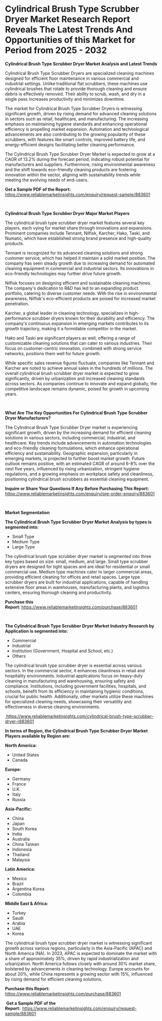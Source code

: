 <p><h1>Cylindrical Brush Type Scrubber Dryer Market Research Report Reveals The Latest Trends And Opportunities of this Market for Period from 2025 - 2032</h1></p><p><strong>Cylindrical Brush Type Scrubber Dryer Market Analysis and Latest Trends</strong></p>
<p><p>Cylindrical Brush Type Scrubber Dryers are specialized cleaning machines designed for efficient floor maintenance in various commercial and industrial settings. Unlike traditional flat scrubbers, these machines use cylindrical brushes that rotate to provide thorough cleaning and ensure debris is effectively removed. Their ability to scrub, wash, and dry in a single pass increases productivity and minimizes downtime.</p><p>The market for Cylindrical Brush Type Scrubber Dryers is witnessing significant growth, driven by rising demand for advanced cleaning solutions in sectors such as retail, healthcare, and manufacturing. The increasing emphasis on maintaining hygiene standards and enhancing operational efficiency is propelling market expansion. Automation and technological advancements are also contributing to the growing popularity of these scrubbers, with features like smart controls, improved battery life, and energy-efficient designs facilitating better cleaning performance. </p><p>The Cylindrical Brush Type Scrubber Dryer Market is expected to grow at a CAGR of 13.2% during the forecast period, indicating robust potential for manufacturers and suppliers. Furthermore, rising environmental awareness and the shift towards eco-friendly cleaning products are fostering innovation within the sector, aligning with sustainability trends while meeting the evolving needs of end-users.</p></p>
<p><strong>Get a Sample PDF of the Report:&nbsp;</strong> <a href="https://www.reliablemarketinsights.com/enquiry/request-sample/883601?utm_campaign=1938&utm_medium=2&utm_source=Github&utm_content=ia&utm_term=16042025&utm_id=cylindrical-brush-type-scrubber-dryer">https://www.reliablemarketinsights.com/enquiry/request-sample/883601</a></p>
<p>&nbsp;</p>
<p><strong>Cylindrical Brush Type Scrubber Dryer Major Market Players</strong></p>
<p><p>The cylindrical brush type scrubber dryer market features several key players, each vying for market share through innovations and expansions. Prominent companies include Tennant, Nilfisk, Karcher, Hako, Taski, and Numatic, which have established strong brand presence and high-quality products. </p><p>Tennant is recognized for its advanced cleaning solutions and strong customer service, which has helped it maintain a solid market position. The company has seen steady growth due to increasing demand for automated cleaning equipment in commercial and industrial sectors. Its innovations in eco-friendly technologies may further drive future growth.</p><p>Nilfisk focuses on designing efficient and sustainable cleaning machines. The company's dedication to R&D has led to an expanding product portfolio, catering to diverse customer needs. With the rise in environmental awareness, Nilfisk's eco-efficient products are poised for increased market penetration.</p><p>Karcher, a global leader in cleaning technology, specializes in high-performance scrubber dryers known for their durability and efficiency. The company's continuous expansion in emerging markets contributes to its growth trajectory, making it a formidable competitor in the market.</p><p>Hako and Taski are significant players as well, offering a range of customizable cleaning solutions that can cater to various industries. Their focus on customer-centric innovation, combined with strong service networks, positions them well for future growth.</p><p>While specific sales revenue figures fluctuate, companies like Tennant and Karcher are noted to achieve annual sales in the hundreds of millions. The overall cylindrical brush scrubber dryer market is expected to grow significantly, driven by urbanization and increased cleaning standards across sectors. As companies continue to innovate and expand globally, the competitive landscape remains dynamic, poised for growth in upcoming years.</p></p>
<p>&nbsp;</p>
<p><strong>What Are The Key Opportunities For Cylindrical Brush Type Scrubber Dryer Manufacturers?</strong></p>
<p><p>The Cylindrical Brush Type Scrubber Dryer market is experiencing significant growth, driven by the increasing demand for efficient cleaning solutions in various sectors, including commercial, industrial, and healthcare. Key trends include advancements in automation technologies and eco-friendly cleaning formulations, which enhance operational efficiency and sustainability. Geographic expansion, particularly in emerging markets, is projected to further boost market growth. Future outlook remains positive, with an estimated CAGR of around 6-8% over the next five years, influenced by rising urbanization, stringent hygiene regulations, and a growing emphasis on workplace safety and cleanliness, positioning cylindrical brush scrubbers as essential cleaning equipment.</p></p>
<p><strong>Inquire or Share Your Questions If Any Before Purchasing This Report:</strong> <a href="https://www.reliablemarketinsights.com/enquiry/pre-order-enquiry/883601?utm_campaign=1938&utm_medium=2&utm_source=Github&utm_content=ia&utm_term=16042025&utm_id=cylindrical-brush-type-scrubber-dryer">https://www.reliablemarketinsights.com/enquiry/pre-order-enquiry/883601</a></p>
<p>&nbsp;</p>
<p><strong>Market Segmentation</strong></p>
<p><strong>The Cylindrical Brush Type Scrubber Dryer Market Analysis by types is segmented into:</strong></p>
<p><ul><li>Small Type</li><li>Medium Type</li><li>Large Type</li></ul></p>
<p><p>The cylindrical brush type scrubber dryer market is segmented into three key types based on size: small, medium, and large. Small type scrubber dryers are designed for tight spaces and are ideal for residential or small commercial use. Medium type machines cater to larger commercial areas, providing efficient cleaning for offices and retail spaces. Large type scrubber dryers are built for industrial applications, capable of handling extensive floor areas in warehouses, manufacturing plants, and logistics centers, ensuring thorough cleaning and productivity.</p></p>
<p><strong>Purchase this Report:&nbsp;</strong><a href="https://www.reliablemarketinsights.com/purchase/883601?utm_campaign=1938&utm_medium=2&utm_source=Github&utm_content=ia&utm_term=16042025&utm_id=cylindrical-brush-type-scrubber-dryer">https://www.reliablemarketinsights.com/purchase/883601</a></p>
<p>&nbsp;</p>
<p><strong>The Cylindrical Brush Type Scrubber Dryer Market Industry Research by Application is segmented into:</strong></p>
<p><ul><li>Commercial</li><li>Industrial</li><li>Institution (Government, Hospital and School, etc.)</li><li>Others</li></ul></p>
<p><p>The cylindrical brush type scrubber dryer is essential across various sectors. In the commercial sector, it enhances cleanliness in retail and hospitality environments. Industrial applications focus on heavy-duty cleaning in manufacturing and warehousing, ensuring safety and compliance. Institutions, including government facilities, hospitals, and schools, benefit from its efficiency in maintaining hygienic conditions, crucial for public health. Additionally, other markets utilize these machines for specialized cleaning needs, showcasing their versatility and effectiveness in diverse cleaning environments.</p></p>
<p><a href="https://www.reliablemarketinsights.com/cylindrical-brush-type-scrubber-dryer-r883601?utm_campaign=1938&utm_medium=2&utm_source=Github&utm_content=ia&utm_term=16042025&utm_id=cylindrical-brush-type-scrubber-dryer">&nbsp;https://www.reliablemarketinsights.com/cylindrical-brush-type-scrubber-dryer-r883601</a></p>
<p><strong>In terms of Region, the Cylindrical Brush Type Scrubber Dryer Market Players available by Region are:</strong></p>
<p>
    <p> <strong> North America: </strong>
        <ul>
            <li>United States</li>
            <li>Canada</li>
        </ul>
        </p> 
    <p> <strong> Europe: </strong>
        <ul>
            <li>Germany</li>
            <li>France</li>
            <li>U.K.</li>
            <li>Italy</li>
            <li>Russia</li>
        </ul>
        </p> 
    <p> <strong> Asia-Pacific: </strong>
        <ul>
            <li>China</li>
            <li>Japan</li>
            <li>South Korea</li>
            <li>India</li>
            <li>Australia</li>
            <li>China Taiwan</li>
            <li>Indonesia</li>
            <li>Thailand</li>
            <li>Malaysia</li>
        </ul>
        </p> 
    <p> <strong> Latin America: </strong>
        <ul>
            <li>Mexico</li>
            <li>Brazil</li>
            <li>Argentina Korea</li>
            <li>Colombia</li>
        </ul>
        </p> 
    <p> <strong> Middle East & Africa: </strong>
        <ul>
            <li>Turkey</li>
            <li>Saudi</li>
            <li>Arabia</li>
            <li>UAE</li>
            <li>Korea</li>
        </ul>
    </p>
    </p>
<p><p>The cylindrical brush type scrubber dryer market is witnessing significant growth across various regions, particularly in the Asia-Pacific (APAC) and North America (NA). In 2023, APAC is expected to dominate the market with a share of approximately 35%, driven by rapid industrialization and urbanization. North America follows closely with around 30% market share, bolstered by advancements in cleaning technology. Europe accounts for about 20%, while China represents a growing sector with 15%, influenced by rising demand for efficient cleaning solutions.</p></p>
<p><strong>Purchase this Report: </strong><a href="https://www.reliablemarketinsights.com/purchase/883601?utm_campaign=1938&utm_medium=2&utm_source=Github&utm_content=ia&utm_term=16042025&utm_id=cylindrical-brush-type-scrubber-dryer">https://www.reliablemarketinsights.com/purchase/883601</a></p>
<p>&nbsp;<strong>Get a Sample PDF of the Report:&nbsp;&nbsp;</strong><a href="https://www.reliablemarketinsights.com/enquiry/request-sample/883601?utm_campaign=1938&utm_medium=2&utm_source=Github&utm_content=ia&utm_term=16042025&utm_id=cylindrical-brush-type-scrubber-dryer">https://www.reliablemarketinsights.com/enquiry/request-sample/883601</a></p>
<p><strong></strong></p>
<p><p></p><p></p><p></p></p>